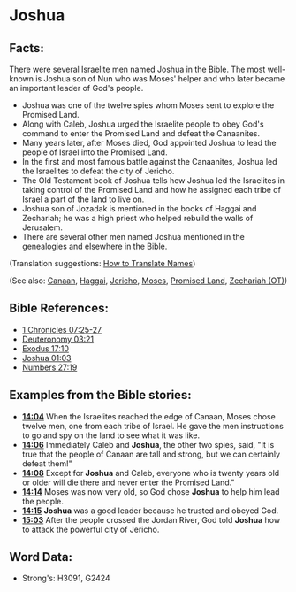 # Joshua #

## Facts: ##

There were several Israelite men named Joshua in the Bible. The most well-known is Joshua son of Nun who was Moses' helper and who later became an important leader of God's people.

* Joshua was one of the twelve spies whom Moses sent to explore the Promised Land.
* Along with Caleb, Joshua urged the Israelite people to obey God's command to enter the Promised Land and defeat the Canaanites.
* Many years later, after Moses died, God appointed Joshua to lead the people of Israel into the Promised Land.
* In the first and most famous battle against the Canaanites, Joshua led the Israelites to defeat the city of Jericho.
* The Old Testament book of Joshua tells how Joshua led the Israelites in taking control of the Promised Land and how he assigned each tribe of Israel a part of the land to live on.
* Joshua son of Jozadak is mentioned in the books of Haggai and Zechariah; he was a high priest who helped rebuild the walls of Jerusalem.
* There are several other men named Joshua mentioned in the genealogies and elsewhere in the Bible.
  

(Translation suggestions: [How to Translate Names](rc://en/ta/man/translate/translate-names))

(See also: [Canaan](../names/canaan.md), [Haggai](../names/haggai.md), [Jericho](../names/jericho.md), [Moses](../names/moses.md), [Promised Land](../kt/promisedland.md), [Zechariah (OT)](../names/zechariahot.md))
 
## Bible References: ##

* [1 Chronicles 07:25-27](rc://en/tn/help/1ch/07/25)
* [Deuteronomy 03:21](rc://en/tn/help/deu/03/21)
* [Exodus 17:10](rc://en/tn/help/exo/17/10)
* [Joshua 01:03](rc://en/tn/help/jos/01/03)
* [Numbers 27:19](rc://en/tn/help/num/27/19)

## Examples from the Bible stories: ##

* __[14:04](rc://en/tn/help/obs/14/04)__ When the Israelites reached the edge of Canaan, Moses chose twelve men, one from each tribe of Israel. He gave the men instructions to go and spy on the land to see what it was like.
* __[14:06](rc://en/tn/help/obs/14/06)__  Immediately Caleb and __Joshua__, the other two spies, said, "It is true that the people of Canaan are tall and strong, but we can certainly defeat them!"
* __[14:08](rc://en/tn/help/obs/14/08)__ Except for __Joshua__ and Caleb, everyone who is twenty years old or older will die there and never enter the Promised Land."
* __[14:14](rc://en/tn/help/obs/14/14)__ Moses was now very old, so God chose __Joshua__ to help him lead the people.  
* __[14:15](rc://en/tn/help/obs/14/15)__ __Joshua__ was a good leader because he trusted and obeyed God. 
* __[15:03](rc://en/tn/help/obs/15/03)__ After the people crossed the Jordan River, God told __Joshua__ how to attack the powerful city of Jericho.

## Word Data: ##

* Strong's: H3091, G2424
